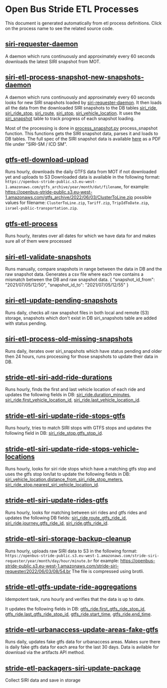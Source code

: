 # Open Bus Stride ETL Processes

This document is generated automatically from etl process definitions.
Click on the process name to see the related source code.

## [siri-requester-daemon](https://www.github.com/hasadna/open-bus-siri-requester/tree/main/open_bus_siri_requester)

A daemon which runs continuously and approximately every 60 seconds downloads the latest SIRI snapshot from MOT.

## [siri-etl-process-snapshot-new-snapshots-daemon](https://www.github.com/hasadna/open-bus-siri-etl/tree/main/open_bus_siri_etl)

A daemon which runs continuously and approximately every 60 seconds looks for new SIRI snapshots loaded by [siri-requester-daemon](#siri-requester-daemon).
It then loads all the data from the downloaded SIRI snapshots to the DB tables [siri_ride](https://github.com/hasadna/open-bus-stride-db/blob/main/DATA_MODEL.md#siri_ride), [siri_ride_stop](https://github.com/hasadna/open-bus-stride-db/blob/main/DATA_MODEL.md#siri_ride_stop), [siri_route](https://github.com/hasadna/open-bus-stride-db/blob/main/DATA_MODEL.md#siri_route), 
[siri_stop](https://github.com/hasadna/open-bus-stride-db/blob/main/DATA_MODEL.md#siri_stop), [siri_vehicle_location](https://github.com/hasadna/open-bus-stride-db/blob/main/DATA_MODEL.md#siri_vehicle_location). It uses the [siri_snapshot](https://github.com/hasadna/open-bus-stride-db/blob/main/DATA_MODEL.md#siri_snapshot) table to track progress of each snapshot loading.

Most of the processing is done in [process_snapshot.py](https://github.com/hasadna/open-bus-siri-etl/blob/main/open_bus_siri_etl/process_snapshot.py)
process_snapshot function. This functions gets the SIRI snapshot data, parses it and loads to DB tables.
The full spec of the SIRI snapshot data is available [here](https://www.gov.il/he/departments/general/real_time_information_siri)
as a PDF file under "SIRI-SM / ICD SM".

## [gtfs-etl-download-upload](https://www.github.com/hasadna/open-bus-gtfs-etl/tree/main/open_bus_gtfs_etl)

Runs hourly, downloads the daily GTFS data from MOT if not downloaded yet and uploads to S3
Downloaded data is available in the following format:
`https://openbus-stride-public.s3.eu-west-1.amazonaws.com/gtfs_archive/year/month/dat/filename`,
for example: https://openbus-stride-public.s3.eu-west-1.amazonaws.com/gtfs_archive/2022/06/03/ClusterToLine.zip
possible values for filename: `ClusterToLine.zip`, `Tariff.zip`, `TripIdToDate.zip`, `israel-public-transportation.zip`.

## [gtfs-etl-process](https://www.github.com/hasadna/open-bus-gtfs-etl/tree/main/open_bus_gtfs_etl)

Runs hourly, iterates over all dates for which we have data for and makes sure all of them were processed

## [siri-etl-validate-snapshots](https://www.github.com/hasadna/open-bus-siri-etl/tree/main/open_bus_siri_etl)

Runs manually, compare snapshots in range between the data in DB and the raw snapshot data.
Generates a csv file where each row contains a mismatch between the DB and raw snapshot data.
{
    "snapshot_id_from": "2021/07/05/12/50",
    "snapshot_id_to": "2021/07/05/12/55"
}

## [siri-etl-update-pending-snapshots](https://www.github.com/hasadna/open-bus-siri-etl/tree/main/open_bus_siri_etl)

Runs daily, checks all raw snapshot files in both local and remote (S3) storage,
snapshots which don't exist in DB siri_snapshots table are added with status pending.

## [siri-etl-process-old-missing-snapshots](https://www.github.com/hasadna/open-bus-siri-etl/tree/main/open_bus_siri_etl)

Runs daily, iterates over siri_snapshots which have status pending and older then 24 hours,
runs processing for those snapshots to update their data in DB.

## [stride-etl-siri-add-ride-durations](https://www.github.com/hasadna/open-bus-stride-etl/tree/main/open_bus_stride_etl/siri)

Runs hourly, finds the first and last vehicle location of each ride and 
updates the following fields in DB: [siri_ride.duration_minutes](https://github.com/hasadna/open-bus-stride-db/blob/main/DATA_MODEL.md#siri_rideduration_minutes),
[siri_ride.first_vehicle_location_id](https://github.com/hasadna/open-bus-stride-db/blob/main/DATA_MODEL.md#siri_ridefirst_vehicle_location_id), [siri_ride.last_vehicle_location_id](https://github.com/hasadna/open-bus-stride-db/blob/main/DATA_MODEL.md#siri_ridelast_vehicle_location_id).

## [stride-etl-siri-update-ride-stops-gtfs](https://www.github.com/hasadna/open-bus-stride-etl/tree/main/open_bus_stride_etl/siri)

Runs hourly, tries to match SIRI stops with GTFS stops and updates the following field in DB: [siri_ride_stop.gtfs_stop_id](https://github.com/hasadna/open-bus-stride-db/blob/main/DATA_MODEL.md#siri_ride_stopgtfs_stop_id).

## [stride-etl-siri-update-ride-stops-vehicle-locations](https://www.github.com/hasadna/open-bus-stride-etl/tree/main/open_bus_stride_etl/siri)

Runs hourly, looks for siri ride stops which have a matching gtfs stop 
and uses the gtfs stop lon/lat to update the following fields in DB: 
[siri_vehicle_location.distance_from_siri_ride_stop_meters](https://github.com/hasadna/open-bus-stride-db/blob/main/DATA_MODEL.md#siri_vehicle_locationdistance_from_siri_ride_stop_meters), 
[siri_ride_stop.nearest_siri_vehicle_location_id](https://github.com/hasadna/open-bus-stride-db/blob/main/DATA_MODEL.md#siri_ride_stopnearest_siri_vehicle_location_id).

## [stride-etl-siri-update-rides-gtfs](https://www.github.com/hasadna/open-bus-stride-etl/tree/main/open_bus_stride_etl/siri)

Runs hourly, looks for matching between siri rides and gtfs rides and updates
the following DB fields: [siri_ride.route_gtfs_ride_id](https://github.com/hasadna/open-bus-stride-db/blob/main/DATA_MODEL.md#siri_rideroute_gtfs_ride_id), 
[siri_ride.journey_gtfs_ride_id](https://github.com/hasadna/open-bus-stride-db/blob/main/DATA_MODEL.md#siri_ridejourney_gtfs_ride_id), [siri_ride.gtfs_ride_id](https://github.com/hasadna/open-bus-stride-db/blob/main/DATA_MODEL.md#siri_ridegtfs_ride_id).

## [stride-etl-siri-storage-backup-cleanup](https://www.github.com/hasadna/open-bus-stride-etl/tree/main/open_bus_stride_etl/siri)

Runs hourly, uploads raw SIRI data to S3 in the following format:
`https://openbus-stride-public.s3.eu-west-1.amazonaws.com/stride-siri-requester/year/month/day/hour/minute.br`
for example: 
https://openbus-stride-public.s3.eu-west-1.amazonaws.com/stride-siri-requester/2022/06/03/08/54.br
The file is compressed using brotli.

## [stride-etl-gtfs-update-ride-aggregations](https://www.github.com/hasadna/open-bus-stride-etl/tree/main/open_bus_stride_etl/gtfs)

Idempotent task, runs hourly and verifies that the data is up to date.

It updates the following fields in DB: [gtfs_ride.first_gtfs_ride_stop_id](https://github.com/hasadna/open-bus-stride-db/blob/main/DATA_MODEL.md#gtfs_ridefirst_gtfs_ride_stop_id), [gtfs_ride.last_gtfs_ride_stop_id](https://github.com/hasadna/open-bus-stride-db/blob/main/DATA_MODEL.md#gtfs_ridelast_gtfs_ride_stop_id), 
[gtfs_ride.start_time](https://github.com/hasadna/open-bus-stride-db/blob/main/DATA_MODEL.md#gtfs_ridestart_time), [gtfs_ride.end_time](https://github.com/hasadna/open-bus-stride-db/blob/main/DATA_MODEL.md#gtfs_rideend_time).

## [stride-etl-urbanaccess-update-areas-fake-gtfs](https://www.github.com/hasadna/open-bus-stride-etl/tree/main/open_bus_stride_etl/urbanaccess)

Runs daily, updates fake gtfs data for urbanaccess areas.
Makes sure there is daily fake gtfs data for each area for the last 30 days.
Data is avilable for download via the artifacts API method.

## [stride-etl-packagers-siri-update-package](https://www.github.com/hasadna/open-bus-stride-etl/tree/main/open_bus_stride_etl/packagers)

Collect SIRI data and save in storage

